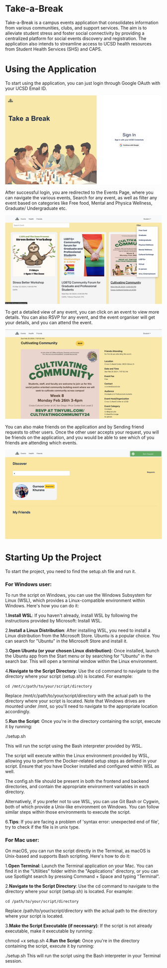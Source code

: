 # Take-a-Break

Take-a-Break is a campus events application that consolidates information from various communities, clubs, and support services. The aim is to alleviate student stress and foster social connectivity by providing a centralized platform for social events discovery and registration. The application also intends to streamline access to UCSD health resources from Student Health Services (SHS) and CAPS.

# Using the Application
To start using the application, you can just login through Google OAuth with your UCSD Email ID. 

![Login Page](<assets/login.png>)

After successful login, you are redirected to the Events Page, where you can navigate the various events, Search for any event, as well as filter any event based on categories like Free food, Mental and Physica Wellness, Graduate/ Undergraduate etc. 

![Events Page](<assets/events.png>)

To get a detailed view of any event, you can click on an event to view more details. You can also RSVP for any event, and the event organiser will get your details, and you can attend the event.

![alt text](<assets/details.png>)

You can also make friends on the application and by Sending friend requests to other users. Once the other user accepts your request, you will be friends on the application, and you would be able to see which of you friends are attending which events.

![Friends Page](assets/friends.png)

# Starting Up the Project

To start the project, you need to find the setup.sh file and run it.

### For Windows user:

To run the script on Windows, you can use the Windows Subsystem for Linux (WSL), which provides a Linux-compatible environment within Windows. Here's how you can do it:

1.**Install WSL**: If you haven't already, install WSL by following the instructions provided by Microsoft: Install WSL.

2.**Install a Linux Distribution**: After installing WSL, you need to install a Linux distribution from the Microsoft Store. Ubuntu is a popular choice. You can search for "Ubuntu" in the Microsoft Store and install it.

3.**Open Ubuntu (or your chosen Linux distribution)**: Once installed, launch the Ubuntu app from the Start menu or by searching for "Ubuntu" in the search bar. This will open a terminal window within the Linux environment.

4.**Navigate to the Script Directory**: Use the cd command to navigate to the directory where your script (setup.sh) is located. For example:

```cd /mnt/c/path/to/your/script/directory```

Replace /mnt/c/path/to/your/script/directory with the actual path to the directory where your script is located. Note that Windows drives are mounted under /mnt, so you'll need to navigate to the appropriate location accordingly.

5.**Run the Script**: Once you're in the directory containing the script, execute it by running:

./setup.sh

This will run the script using the Bash interpreter provided by WSL.

The script will execute within the Linux environment provided by WSL, allowing you to perform the Docker-related setup steps as defined in your script. Ensure that you have Docker installed and configured within WSL as well.

The config.sh file should be present in both the frontend and backend directories, and contain the appropriate environment variables in each directory.

Alternatively, if you prefer not to use WSL, you can use Git Bash or Cygwin, both of which provide a Unix-like environment on Windows. You can follow similar steps within those environments to execute the script.

6.**Tips**: If you are facing a problem of 'syntax error: unexpected end of file', try to check if the file is in unix type.

### For Mac user:

On macOS, you can run the script directly in the Terminal, as macOS is Unix-based and supports Bash scripting. Here's how to do it:

1.**Open Terminal**: Launch the Terminal application on your Mac. You can find it in the "Utilities" folder within the "Applications" directory, or you can use Spotlight search by pressing Command + Space and typing "Terminal".

2.**Navigate to the Script Directory**: Use the cd command to navigate to the directory where your script (setup.sh) is located. For example:

```cd /path/to/your/script/directory```

Replace /path/to/your/script/directory with the actual path to the directory where your script is located.

3.**Make the Script Executable (if necessary)**: If the script is not already executable, make it executable by running:

chmod +x setup.sh
4.**Run the Script**: Once you're in the directory containing the script, execute it by running:

./setup.sh
This will run the script using the Bash interpreter in your Terminal session.


